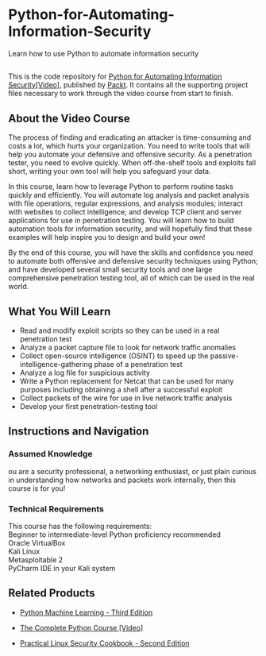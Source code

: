 # Python-for-Automating-Information-Security
Learn how to use Python to automate information security	

##
This is the code repository for [Python for Automating Information Security[Video]](https://www.packtpub.com/?utm_source=github), published by [Packt](https://www.packtpub.com/?utm_source=github). It contains all the supporting project files necessary to work through the video course from start to finish.

## About the Video Course
The process of finding and eradicating an attacker is time-consuming and costs a lot, which hurts your organization. You need to write tools that will help you automate your defensive and offensive security. As a penetration tester, you need to evolve quickly. When off-the-shelf tools and exploits fall short, writing your own tool will help you safeguard your data.

In this course, learn how to leverage Python to perform routine tasks quickly and efficiently. You will automate log analysis and packet analysis with file operations, regular expressions, and analysis modules; interact with websites to collect intelligence; and develop TCP client and server applications for use in penetration testing. You will learn how to build automation tools for information security, and will hopefully find that these examples will help inspire you to design and build your own!

By the end of this course, you will have the skills and confidence you need to automate both offensive and defensive security techniques using Python; and have developed several small security tools and one large comprehensive penetration testing tool, all of which can be used in the real world.


<H2>What You Will Learn</H2>
<DIV class=book-info-will-learn-text>
<UL>
<LI>Read and modify exploit scripts so they can be used in a real penetration test
<LI>Analyze a packet capture file to look for network traffic anomalies
<LI>Collect open-source intelligence (OSINT) to speed up the passive-intelligence-gathering phase of a penetration test
<LI>Analyze a log file for suspicious activity
<LI>Write a Python replacement for Netcat that can be used for many purposes including obtaining a shell after a successful exploit
<LI>Collect packets of the wire for use in live network traffic analysis
<LI>Develop your first penetration-testing tool
</LI></UL></DIV>

## Instructions and Navigation
### Assumed Knowledge
ou are a security professional, a networking enthusiast, or just plain curious in understanding how networks and packets work internally, then this course is for you!


### Technical Requirements
This course has the following requirements:<br/>
Beginner to intermediate-level Python proficiency recommended<br/>
Oracle VirtualBox <br/>
Kali Linux<br/>
Metasploitable 2 <br/>
PyCharm IDE in your Kali system<br/>







## Related Products
* [Python Machine Learning - Third Edition](https://www.packtpub.com/in/data/python-machine-learning-third-edition)

* [The Complete Python Course [Video]](https://www.packtpub.com/in/programming/the-complete-python-course-video)

* [Practical Linux Security Cookbook - Second Edition](https://www.packtpub.com/in/networking-and-servers/practical-linux-security-cookbook-second-edition)
